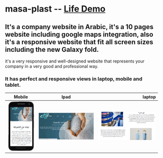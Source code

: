 # masa-plast -- <a href="http://masa-plast-arabic.herokuapp.com/">Life Demo</a>

## It's a company website in Arabic, it's a 10 pages website including google maps integration, also it's a responsive website that fit all screen sizes including the new Galaxy fold.

it's a very responsive and well-designed website that represents your company in a very good and professional way.

### It has perfect and responsive views in laptop, mobile and tablet.
| Mobile        | Ipad           | laptop  |
| ------------- |:-------------:| -----:|
|![](https://github.com/zainabelsayed/masa-plast/blob/main/Screenshot_8.png)|![](https://github.com/zainabelsayed/masa-plast/blob/main/Screenshot_1.png)|![](https://github.com/zainabelsayed/masa-plast/blob/main/Screenshot_5.png)
